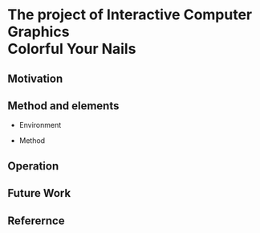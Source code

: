 # The project of Interactive Computer Graphics <br/> Colorful Your Nails

## Motivation

## Method and elements
- Environment <br/>

- Method <br/>

## Operation

## Future Work

## Referernce

